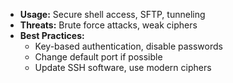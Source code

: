 - **Usage:** Secure shell access, SFTP, tunneling  
- **Threats:** Brute force attacks, weak ciphers  
- **Best Practices:**  
  - Key-based authentication, disable passwords  
  - Change default port if possible  
  - Update SSH software, use modern ciphers